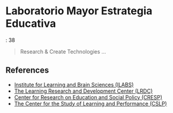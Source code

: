 # Laboratorio Mayor Estrategia Educativa

: 38

> Research & Create Technologies …
> 

## References

- [Institute for Learning and Brain Sciences (ILABS)](https://ilabs.uw.edu/)
- [The Learning Research and Development Center (LRDC)](https://www.lrdc.pitt.edu/)
- [Center for Research on Education and Social Policy (CRESP)](https://www.cresp.udel.edu/)
- [The Center for the Study of Learning and Performance (CSLP)](https://www.concordia.ca/research/learning-performance.html)